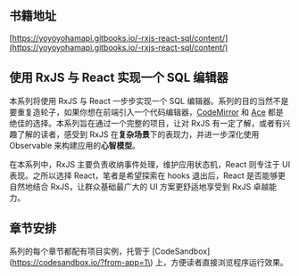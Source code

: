 ## 书籍地址

[https://yoyoyohamapi.gitbooks.io/-rxjs-react-sql/content/](https://yoyoyohamapi.gitbooks.io/-rxjs-react-sql/content/)

## 使用 RxJS 与 React 实现一个 SQL 编辑器

本系列将使用 RxJS 与 React 一步步实现一个 SQL 编辑器。系列的目的当然不是要重复造轮子，如果你想在前端引入一个代码编辑器，[CodeMirror](https://codemirror.net/) 和 [Ace](https://ace.c9.io/) 都是绝佳的选择。本系列旨在通过一个完整的项目，让对 RxJS 有一定了解，或者有兴趣了解的读者，感受到 RxJS 在**复杂场景**下的表现力，并进一步深化使用 Observable 来构建应用的**心智模型**。

在本系列中，RxJS 主要负责收纳事件处理，维护应用状态机，React 则专注于 UI 表现。之所以选择 React，笔者是希望探索在 hooks 退出后，React 是否能够更自然地结合 RxJS，让群众基础最广大的 UI 方案更舒适地享受到 RxJS 卓越能力。

## 章节安排

系列的每个章节都配有项目实例，托管于 [CodeSandbox](https://codesandbox.io/?from-app=1\) 上，方便读者直接浏览程序运行效果。





